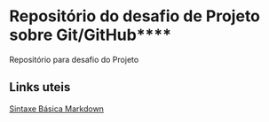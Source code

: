 # Repositório do desafio de Projeto sobre Git/GitHub****
Repositório para desafio do Projeto
## Links uteis 
[Sintaxe Básica Markdown](https://www.markdownguide.org/basic-syntax/)
